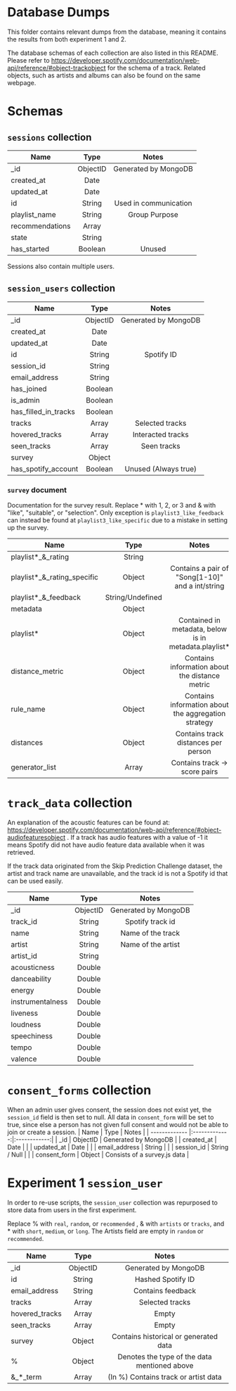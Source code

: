 # Database Dumps

This folder contains relevant dumps from the database, meaning it contains the results from both experiment 1 and 2. 
 
The database schemas of each collection are also listed in this README.
Please refer to https://developer.spotify.com/documentation/web-api/reference/#object-trackobject for the schema of a track.
Related objects, such as artists and albums can also be found on the same webpage.

# Schemas

## `sessions` collection
| Name          | Type          | Notes        |
| ------------- |:-------------:|:------------:|
| _id           | ObjectID      | Generated by MongoDB |
| created_at    | Date          |              |
| updated_at    | Date          |              |
| id            | String        | Used in communication |
| playlist_name | String        | Group Purpose |
| recommendations | Array       |              |
| state         | String       |               |
| has_started   | Boolean       | Unused       |

Sessions also contain multiple users.

## `session_users` collection
| Name          | Type          | Notes        |
| ------------- |:-------------:|:------------:|
| _id           | ObjectID      | Generated by MongoDB |
| created_at    | Date          |              |
| updated_at    | Date          |              |
| id            | String        | Spotify ID   |
| session_id    | String        |              |
| email_address | String        |              |
| has_joined    | Boolean       |              |
| is_admin      | Boolean       |              |
| has_filled_in_tracks | Boolean |             |
| tracks        | Array         | Selected tracks |
| hovered_tracks | Array        | Interacted tracks |
| seen_tracks   | Array         | Seen tracks  |
| survey        | Object        |              |
| has_spotify_account | Boolean       | Unused (Always true) |

### `survey` document
Documentation for the survey result. 
Replace * with 1, 2, or 3 and & with "like", "suitable", or "selection".
Only exception is `playlist3_like_feedback` can instead be found at `playlist3_like_specific` due to a mistake in setting up the survey.

| Name          | Type          | Notes        |
| ------------- |:-------------:|:------------:|
| playlist*_&_rating | String   |              |
| playlist*_&_rating_specific | Object      | Contains a pair of "Song[1-10]" and a int/string |
| playlist*_&_feedback | String/Undefined |    |
| metadata      | Object        |              |    
| playlist*     | Object        | Contained in metadata, below is in metadata.playlist* |
| distance_metric | Object      | Contains information about the distance metric | 
| rule_name     | Object        | Contains information about the aggregation strategy |
| distances     | Object        | Contains track distances per person |
| generator_list | Array        | Contains track -> score pairs |

# `track_data` collection
An explanation of the acoustic features can be found at: https://developer.spotify.com/documentation/web-api/reference/#object-audiofeaturesobject .
If a track has audio features with a value of -1 it means Spotify did not have audio feature data available when it was retrieved.

If the track data originated from the Skip Prediction Challenge dataset, the artist and track name are unavailable,
and the track id is not a Spotify id that can be used easily.

| Name          | Type          | Notes        |
| ------------- |:-------------:|:------------:|
| _id           | ObjectID      | Generated by MongoDB |
| track_id      | String        | Spotify track id |
| name          | String        | Name of the track |
| artist        | String        | Name of the artist |
| artist_id     | String        |              |
| acousticness  | Double        |              |
| danceability  | Double        |              |
| energy        | Double        |              |
| instrumentalness  | Double    |              |
| liveness      | Double        |              |
| loudness      | Double        |              |
| speechiness   | Double        |              |
| tempo         | Double        |              |
| valence       | Double        |              |

# `consent_forms` collection
When an admin user gives consent, the session does not exist yet, the `session_id` field is then set to null.
All data in `consent_form` will be set to true, 
since else a person has not given full consent and would not be able to join or create a session.
| Name          | Type          | Notes        |
| ------------- |:-------------:|:------------:|
| _id           | ObjectID      | Generated by MongoDB |
| created_at    | Date          |              |
| updated_at    | Date          |              |
| email_address | String        |              |
| session_id    | String / Null |              |
| consent_form  | Object        | Consists of a survey.js data |


# Experiment 1 `session_user`
In order to re-use scripts, the `session_user` collection was repurposed to store data from users in the first experiment.

Replace % with `real`, `random`, or `recommended` , & with `artists` or `tracks`, and * with `short`, `medium`, or `long`.
The Artists field are empty in `random` or `recommended`.

| Name          | Type          | Notes        |
| ------------- |:-------------:|:------------:|
| _id           | ObjectID      | Generated by MongoDB |
| id            | String        | Hashed Spotify ID |
| email_address | String        | Contains feedback |
| tracks        | Array         | Selected tracks |
| hovered_tracks | Array        | Empty |
| seen_tracks   | Array         | Empty  |
| survey        | Object        | Contains historical or generated data |
| %             | Object        | Denotes the type of the data mentioned above |
| &_*_term      | Array         | (In %) Contains track or artist data |

